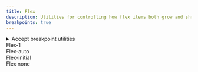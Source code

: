 ```yaml
---
title: Flex
description: Utilities for controlling how flex items both grow and shrink.
breakpoints: true
---
```

<div>
    <table-utility prefix="flex" property="flex" class="mb-lg"></table-utility>
	<details id="accordion-item-1" class="vv-accordion vv-accordion--bordered vv-accordion--marker-right bg-surface mb-lg">
		<summary class="vv-accordion__summary flex items-center" aria-controls="#accordion-item-1" aria-expanded="false">
			<iconify-icon icon="akar-icons:info" class="mr-sm"></iconify-icon>
			Accept breakpoint utilities
		</summary>
		<div aria-hidden="true" class="vv-accordion__content">
			<p class="font-light text-word-3">
				You can also use the breakpoint modifier to apply the class at only a specific screen size and above.<br />
				Example: md:flex-{1|auto|initial|none}
			</p>
		</div>
	</details>
    <card-example>
		<div class="container h-full rounded-md bg-surface-1 p-24">
			<div class="flex flex-row justify-between gap-md border-b border-alpha-1 mb-24 pb-24">
				<div class="w-100 flex-1 rounded-md py-10 bg-info text-center"><span class="text-xs text-white font-semibold">Flex-1</span></div>
				<div class="w-100 rounded-md py-10 bg-info text-center"></div>
				<div class="w-100 rounded-md py-10 bg-info text-center"></div>
			</div>
			<div class="flex flex-row justify-between gap-md border-b border-alpha-1 mb-24 pb-24">
				<div class="w-100 flex-auto rounded-md py-10 bg-info text-center"><span class="text-xs text-white font-semibold">Flex-auto</span></div>
				<div class="w-100 rounded-md py-10 bg-info text-center"></div>
				<div class="w-100 rounded-md py-10 bg-info text-center"></div>
			</div>
			<div class="flex flex-row justify-between gap-md border-b border-alpha-1 mb-24 pb-24">
				<div class="w-100 flex-initial rounded-md py-10 bg-info text-center"><span class="text-xs text-white font-semibold">Flex-initial</span></div>
				<div class="w-100 rounded-md py-10 bg-info text-center"></div>
				<div class="w-100 rounded-md py-10 bg-info text-center"></div>
			</div>
			<div class="flex flex-row justify-between gap-md">
				<div class="w-100 flex-none rounded-md py-10 bg-info text-center"><span class="text-xs text-white font-semibold">Flex none</span></div>
				<div class="w-100 rounded-md py-10 bg-info text-center"></div>
				<div class="w-100 rounded-md py-10 bg-info text-center"></div>
			</div>
		</div>
    </card-example>
</div>